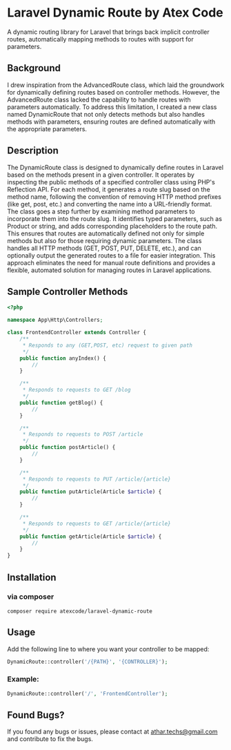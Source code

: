 # Laravel Dynamic Route by Atex Code
A dynamic routing library for Laravel that brings back implicit controller routes, automatically mapping methods to routes with support for parameters.

## Background ##
I drew inspiration from the AdvancedRoute class, which laid the groundwork for dynamically defining routes based on controller methods. However, the AdvancedRoute class lacked the capability to handle routes with parameters automatically. To address this limitation, I created a new class named DynamicRoute that not only detects methods but also handles methods with parameters, ensuring routes are defined automatically with the appropriate parameters.

## Description ##
The DynamicRoute class is designed to dynamically define routes in Laravel based on the methods present in a given controller. It operates by inspecting the public methods of a specified controller class using PHP's Reflection API. For each method, it generates a route slug based on the method name, following the convention of removing HTTP method prefixes (like get, post, etc.) and converting the name into a URL-friendly format. The class goes a step further by examining method parameters to incorporate them into the route slug. It identifies typed parameters, such as Product or string, and adds corresponding placeholders to the route path. This ensures that routes are automatically defined not only for simple methods but also for those requiring dynamic parameters. The class handles all HTTP methods (GET, POST, PUT, DELETE, etc.), and can optionally output the generated routes to a file for easier integration. This approach eliminates the need for manual route definitions and provides a flexible, automated solution for managing routes in Laravel applications.

## Sample Controller Methods ##
```php
<?php

namespace App\Http\Controllers;

class FrontendController extends Controller {
    /**
     * Responds to any (GET,POST, etc) request to given path
     */
    public function anyIndex() {
        //
    }

    /**
     * Responds to requests to GET /blog
     */
    public function getBlog() {
        //
    }

    /**
     * Responds to requests to POST /article
     */
    public function postArticle() {
        //
    }

    /**
     * Responds to requests to PUT /article/{article}
     */
    public function putArticle(Article $article) {
        //
    }

    /**
     * Responds to requests to GET /article/{article}
     */
    public function getArticle(Article $article) {
        //
    }
}
```

## Installation ##

### via composer ###

```
composer require atexcode/laravel-dynamic-route
```

## Usage ##

Add the following line to where you want your controller to be mapped:

```php
DynamicRoute::controller('/{PATH}', '{CONTROLLER}');
```

### Example: ###

```php
DynamicRoute::controller('/', 'FrontendController');
```

## Found Bugs? ##

If you found any bugs or issues, please contact at athar.techs@gmail.com and contribute to fix the bugs.
